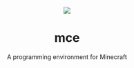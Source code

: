 <div align="center">

![](https://github.com/mcenv/.github/blob/main/mce.png?raw=true)

# mce

A programming environment for Minecraft

</div>
